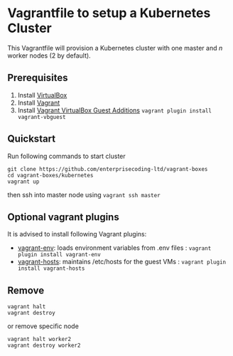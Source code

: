 # Vagrantfile to setup a Kubernetes Cluster

This Vagrantfile will provision a Kubernetes cluster with one master and _n_ worker nodes (2 by default).

## Prerequisites
1. Install [VirtualBox](https://www.virtualbox.org/wiki/Downloads)
2. Install [Vagrant](https://vagrantup.com/)
3. Install [Vagrant VirtualBox Guest Additions](https://github.com/dotless-de/vagrant-vbguest) `vagrant plugin install vagrant-vbguest`

## Quickstart
Run following commands to start cluster
```shell
git clone https://github.com/enterprisecoding-ltd/vagrant-boxes
cd vagrant-boxes/kubernetes
vagrant up
```

then ssh into master node using `vagrant ssh master`

## Optional vagrant plugins
It is advised to install following Vagrant plugins:

- [vagrant-env](https://github.com/gosuri/vagrant-env): loads environment variables from .env files : `vagrant plugin install vagrant-env`
- [vagrant-hosts](https://github.com/oscar-stack/vagrant-hosts): maintains /etc/hosts for the guest VMs : `vagrant plugin install vagrant-hosts`

## Remove

```shell
vagrant halt
vagrant destroy 
```

or remove specific node

```shell
vagrant halt worker2
vagrant destroy worker2
```